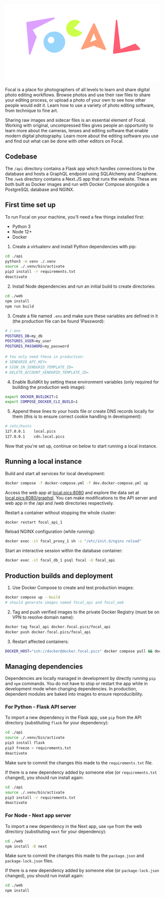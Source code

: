 ![Focal](web/public/focal-pics.png?raw=true "Focal")

Focal is a place for photographers of all levels to learn and share digital photo editing workflows. Browse photos and use their raw files to share your editing process, or upload a photo of your own to see how other people would edit it. Learn how to use a variety of photo editing software, from technique to fine art.

Sharing raw images and sidecar files is an essential element of Focal. Working with original, uncompressed files gives people an opportunity to learn more about the cameras, lenses and editing software that enable modern digital photography. Learn more about the editing software you use and find out what can be done with other editors on Focal.

## Codebase

The `/api` directory contains a Flask app which handles connections to the database and hosts a GraphQL endpoint using SQLAlchemy and Graphene. The `/web` directory contains a Next.JS app that runs the website. These are both built as Docker images and run with Docker Compose alongside a PostgreSQL database and NGINX.

## First time set up

To run Focal on your machine, you'll need a few things installed first:

* Python 3
* Node 12+
* Docker

1. Create a virtualenv and install Python dependencies with pip:
```sh
cd ./api
python3 -m venv ./.venv
source ./.venv/bin/activate
pip3 install -r requirements.txt
deactivate
```

2. Install Node dependencies and run an initial build to create directories:
```sh
cd ./web
npm install
npm run build
```

3. Create a file named `.env` and make sure these variables are defined in it (the production file can be found 1Password):
```sh
# /.env
POSTGRES_DB=my_db
POSTGRES_USER=my_user
POSTGRES_PASSWORD=my_password

# You only need these in production:
# SENDGRID_API_KEY=
# SIGN_IN_SENDGRID_TEMPLATE_ID=
# DELETE_ACCOUNT_SENDGRID_TEMPLATE_ID=
```

4. Enable BuildKit by setting these environment variables (only required for building the production web image):
```sh
export DOCKER_BUILDKIT=1
export COMPOSE_DOCKER_CLI_BUILD=1
```

5. Append these lines to your hosts file or create DNS records locally for them (this is to ensure correct cookie handling in development):
```sh
# /etc/hosts
127.0.0.1    local.pics
127.0.0.1    cdn.local.pics
```

Now that you're set up, continue on below to start running a local instance.

## Running a local instance

Build and start all services for local development:
```sh
docker compose -f docker-compose.yml -f dev.docker-compose.yml up
```

Access the web app at [local.pics:8080](http://local.pics:8080) and explore the data set at [local.pics:8080/graphql](http://local.pics:8080/api/graphql). You can make modifications to the API server and web app in the /api and /web directories respectively.

Restart a container without stopping the whole cluster:
```sh
docker restart focal_api_1
```

Reload NGINX configuration (while running):
```sh
docker exec -it focal_proxy_1 sh -c "/etc/init.d/nginx reload"
```

Start an interactive session within the database container:
```sh
docker exec -it focal_db_1 psql focal -U focal_api
```

## Production builds and deployment

1. Use Docker Compose to create and test production images:
```sh
docker compose up --build
# should generate images named focal_api and focal_web
```

2. Tag and push verified images to the private Docker Registry (must be on VPN to resolve domain name):
```sh
docker tag focal_api docker.focal.pics/focal_api
docker push docker.focal.pics/focal_api
```

3. Restart affected containers:
```sh
DOCKER_HOST="ssh://docker@docker.focal.pics" docker compose pull && docker compose up --detach
```

## Managing dependencies

Dependencies are locally managed in development by directly running `pip` and `npm` commands. You do not have to stop or restart the app while in development mode when changing dependencies. In production, dependent modules are baked into images to ensure reproducibility.

### For Python - Flask API server

To import a new dependency in the Flask app, use `pip` from the API directory (substituting `flask` for your dependency):
```sh
cd ./api
source ./.venv/bin/activate
pip3 install flask
pip3 freeze > requirements.txt
deactivate
```

Make sure to commit the changes this made to the `requirements.txt` file.

If there is a new dependency added by someone else (or `requirements.txt` changed), you should run install again:
```sh
cd ./api
source ./.venv/bin/activate
pip3 install -r requirements.txt
deactivate
```

### For Node - Next app server

To import a new dependency in the Next app, use `npm` from the web directory (substituting `next` for your dependency):
```sh
cd ./web
npm install -D next
```

Make sure to commit the changes this made to the `package.json` and `package-lock.json` files.

If there is a new dependency added by someone else (or `package-lock.json` changed), you should run install again:
```sh
cd ./web
npm install
```
